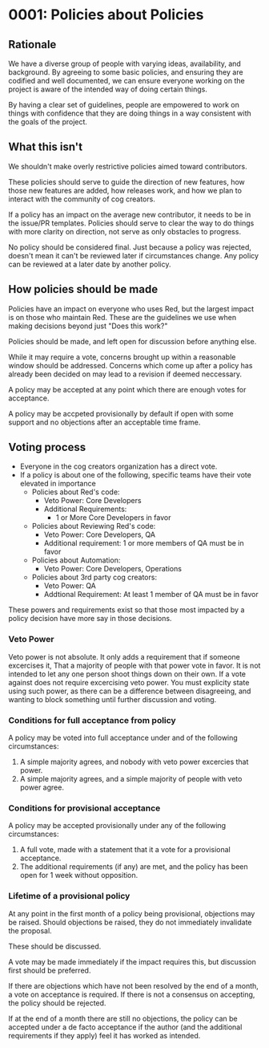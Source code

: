 # 0001: Policies about Policies

## Rationale

We have a diverse group of people with varying ideas, availability, and background.
By agreeing to some basic policies, and ensuring they are codified and well documented,
we can ensure everyone working on the project is aware of the intended way of doing certain things.

By having a clear set of guidelines, people are empowered to work on things with confidence that
they are doing things in a way consistent with the goals of the project.

## What this isn't

We shouldn't make overly restrictive policies aimed toward contributors.

These policies should serve to guide the direction of new features,
how those new features are added, how releases work, and how we plan to interact with
the community of cog creators.

If a policy has an impact on the average new contributor,
it needs to be in the issue/PR templates. 
Policies should serve to clear the way to do things with more clarity on direction,
not serve as only obstacles to progress.

No policy should be considered final.
Just because a policy was rejected,
doesn't mean it can't be reviewed later if circumstances change.
Any policy can be reviewed at a later date by another policy.

## How policies should be made

Policies have an impact on everyone who uses Red, but the largest impact is on those who maintain Red.
These are the guidelines we use when making decisions beyond just "Does this work?"

Policies should be made, and left open for discussion before anything else.

While it may require a vote, concerns brought up within a reasonable window should be addressed. Concerns which come up after a policy has already been decided on may lead to a revision if deemed neccessary.

A policy may be accepted at any point which there are enough votes for acceptance.

A policy may be accpeted provisionally by default if open with some support and no objections after an acceptable time frame.

## Voting process

* Everyone in the cog creators organization has a direct vote.
* If a policy is about one of the following, specific teams have their vote elevated in importance
  * Policies about Red's code:
    - Veto Power: Core Developers
    - Additional Requirements:
      - 1 or More Core Developers in favor
  * Policies about Reviewing Red's code:
    - Veto Power: Core Developers, QA
    - Additional requirement: 1 or more members of QA must be in favor
  * Policies about Automation:
    - Veto Power: Core Developers, Operations
  * Policies about 3rd party cog creators:
    - Veto Power: QA
    - Addtional Requirement: At least 1 member of QA must be in favor

These powers and requirements exist so that those
most impacted by a policy decision have more say in those decisions.

### Veto Power

Veto power is not absolute. It only adds a requirement that if someone excercises it,
That a majority of people with that power vote in favor.
It is not intended to let any one person shoot things down on their own.
If a vote against does not require excercising veto power.
You must explicity state using such power,
as there can be a difference between disagreeing,
and wanting to block something until further discussion and voting.

### Conditions for full acceptance from policy

A policy may be voted into full acceptance under and of the following circumstances:

1. A simple majority agrees, and nobody with veto power excercies that power.
2. A simple majority agrees, and a simple majority of people with veto power agree.


### Conditions for provisional acceptance

A policy may be accepted provisionally under any of the following circumstances:

1. A full vote, made with a statement that it a vote for a provisional acceptance.
2. The additional requirements (if any) are met, and the policy has been open for 1 week without opposition.


### Lifetime of a provisional policy

At any point in the first month of a policy being provisional, objections may be raised.
Should objections be raised, they do not immediately invalidate the proposal.

These should be discussed.

A vote may be made immediately if the impact requires this,
but discussion first should be preferred.

If there are objections which have not been resolved by the end of a month, a vote on acceptance is required. If there is not a consensus on accepting, the policy should be rejected.

If at the end of a month there are still no objections,
the policy can be accepted under a de facto acceptance if the author
(and the additional requirements if they apply) feel it has worked as intended.
